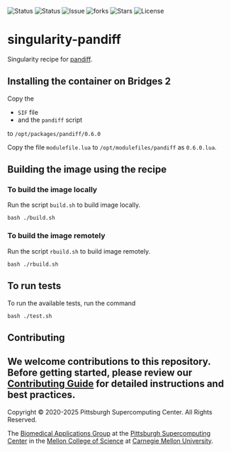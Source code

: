![Status](https://github.com/pscedu/singularity-pandiff/actions/workflows/main.yml/badge.svg)
![Status](https://github.com/pscedu/singularity-pandiff/actions/workflows/pretty.yml/badge.svg)
![Issue](https://img.shields.io/github/issues/pscedu/singularity-pandiff)
![forks](https://img.shields.io/github/forks/pscedu/singularity-pandiff)
![Stars](https://img.shields.io/github/stars/pscedu/singularity-pandiff)
![License](https://img.shields.io/github/license/pscedu/singularity-pandiff)

# singularity-pandiff
Singularity recipe for [pandiff](https://github.com/davidar/pandiff).

## Installing the container on Bridges 2
Copy the

* `SIF` file
* and the `pandiff` script

to `/opt/packages/pandiff/0.6.0`

Copy the file `modulefile.lua` to `/opt/modulefiles/pandiff` as `0.6.0.lua`.

## Building the image using the recipe
### To build the image locally
Run the script `build.sh` to build image locally.

```
bash ./build.sh
```

### To build the image remotely
Run the script `rbuild.sh` to build image remotely.

```
bash ./rbuild.sh
```

## To run tests
To run the available tests, run the command

```
bash ./test.sh
```
## Contributing
We welcome contributions to this repository. Before getting started, please review our [Contributing Guide](https://raw.githubusercontent.com/pscedu/singularity-report/refs/heads/main/CONTRIBUTING.md) for detailed instructions and best practices.
---
Copyright © 2020-2025 Pittsburgh Supercomputing Center. All Rights Reserved.

The [Biomedical Applications Group](https://www.psc.edu/biomedical-applications/) at the [Pittsburgh Supercomputing Center](http://www.psc.edu) in the [Mellon College of Science](https://www.cmu.edu/mcs/) at [Carnegie Mellon University](http://www.cmu.edu).
